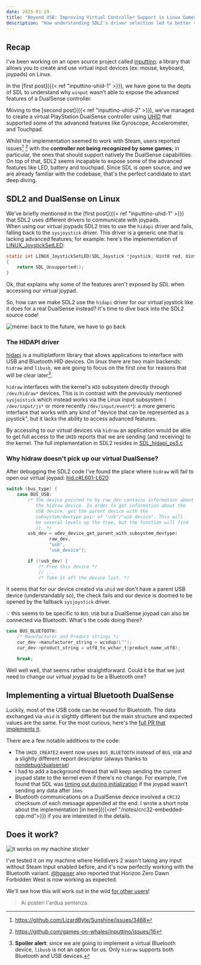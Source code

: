 ```yaml
---
date: 2025-01-29
title: "Beyond USB: Improving Virtual Controller Support in Linux Games"
description: "How understanding SDL2's driver selection led to better virtual controller support"
---
```


## Recap

I've been working on an open source project called [inputtino](https://github.com/games-on-whales/inputtino):
a library that allows you to create and use virtual input devices (ex: mouse, keyboard, joypads) on Linux.

In the [first post]({{< ref "inputtino-uhid-1" >}}), we have gone to the depts of SDL to understand why `uinput` wasn't
able to expose the advanced features of a DualSense controller.

Moving to the [second post]({{< ref "inputtino-uhid-2" >}}), we've managed to create a virtual PlayStation DualSense
controller using [UHID](https://kernel.org/doc/html/latest/hid/uhid.html) that supported some of the advanced features
like Gyroscope, Accelerometer, and Touchpad.

Whilst the implementation seemed to work with Steam, users reported issues[^1] [^2] with the **controller not being
recognized by some games**; in particular, the ones that should support natively the DualSense capabilities. On top of
that, SDL2 seems incapable to expose some of the advanced features like LED, battery and touchpad. Since SDL is open
source, and we are already familiar with the codebase, that's the perfect candidate to start deep diving.

[^1]: https://github.com/LizardByte/Sunshine/issues/3468

[^2]: https://github.com/games-on-whales/inputtino/issues/16

## SDL2 and DualSense on Linux

We've briefly mentioned in the [first post]({{< ref "inputtino-uhid-1" >}}) that SDL2 uses different drivers to
communicate with joypads.  
When using our virtual joypads SDL2 tries to use the `hidapi` driver and fails, falling back to the `sysjoystick`
driver. This driver is a generic one that is lacking advanced features; for example: here's the implementation
of [LINUX_JoystickSetLED](https://github.com/libsdl-org/SDL/blob/0efe8892d6c667f9fc712e094d40e8ec7c742a25/src/joystick/linux/SDL_sysjoystick.c#L1727-L1730):

```c 
static int LINUX_JoystickSetLED(SDL_Joystick *joystick, Uint8 red, Uint8 green, Uint8 blue)
{
    return SDL_Unsupported();
}
```

Ok, that explains why some of the features aren't exposed by SDL when accessing our virtual joypad.

So, how can we make SDL2 use the `hidapi` driver for our virtual joystick like it does for a real DualSense instead?
It's time to dive back into the SDL2 source code!

![meme: back to the future, we have to go back](/go-back-meme.jpg)

### The HIDAPI driver

[hidapi](https://github.com/libusb/hidapi) is a multiplatform library that allows applications to interface with USB and
Bluetooth HID devices. On linux there are two main backends: `hidraw` and `libusb`, we are going to focus on the first
one for reasons that will be clear later[^3].

[^3]: **Spoiler alert**: since we are going to implement a virtual Bluetooth device, `libusb` is not an option for us.
Only `hidraw` supports both Bluetooth and USB devices.

`hidraw` interfaces with the kernel's `HID` subsystem directly through `/dev/hidraw*` devices. This is in contrast with
the previously mentioned `sysjoistick` which instead works via the Linux input subsystem (
`/dev/input/js*` or more recently `/dev/input/event*`): a more generic interface that works with any kind of "device
that can be represented as a joystick", but it lacks the ability to access advanced features.

By accessing to our virtual devices via `hidraw` an application would be able to get full access to the `UHID` reports
that we are sending (and receiving) to the kernel. The full implementation in SDL2 resides in
[SDL_hidapi_ps5.c](https://github.com/libsdl-org/SDL/blob/main/src/joystick/hidapi/SDL_hidapi_ps5.c)

### Why hidraw doesn't pick up our virtual DualSense?

After debugging the SDL2 code I've found the place where `hidraw` will fail to open our virtual
joypad: [hid.c#L601-L620](https://github.com/libsdl-org/SDL/blob/0efe8892d6c667f9fc712e094d40e8ec7c742a25/src/hidapi/linux/hid.c#L601-L620):

```c 
switch (bus_type) {
    case BUS_USB:
        /* The device pointed to by raw_dev contains information about
           the hidraw device. In order to get information about the
           USB device, get the parent device with the
           subsystem/devtype pair of "usb"/"usb_device". This will
           be several levels up the tree, but the function will find
           it. */
        usb_dev = udev_device_get_parent_with_subsystem_devtype(
                raw_dev,
                "usb",
                "usb_device");

        if (!usb_dev) {
            /* Free this device */
            // ...
            /* Take it off the device list. */
```

It seems that for our device created via `uhid` we don't have a parent USB device (understandably so), the check fails
and our device is doomed to be opened by the fallback `sysjoystick` driver.

💡 this seems to be specific to `BUS_USB` but a DualSense joypad can also be connected via Bluetooth. What's the code
doing there?

```c 
case BUS_BLUETOOTH:
    /* Manufacturer and Product strings */
    cur_dev->manufacturer_string = wcsdup(L"");
    cur_dev->product_string = utf8_to_wchar_t(product_name_utf8);

    break;
```

Well well well, that seems rather straightforward. Could it be that we just need to change our virtual joypad to be a
Bluetooth one?

## Implementing a virtual Bluetooth DualSense

Luckily, most of the USB code can be reused for Bluetooth. The data exchanged via `uhid` is slightly different but the
main structure and expected values are the same. For the most curious, here's
the [full PR that implements it](https://github.com/games-on-whales/inputtino/pull/19).

There are a few notable additions to the code:

- The `UHID_CREATE2` event now uses `BUS_BLUETOOTH` instead of `BUS_USB` and a slightly different report descriptor
  (always thanks to [nondebug/dualsense](https://github.com/nondebug/dualsense))
- I had to add a background thread that will keep sending the current joypad state to the kernel even if there's no
  change. For example, I've found that SDL
  was [timing out during initialization](https://github.com/libsdl-org/SDL/blob/0efe8892d6c667f9fc712e094d40e8ec7c742a25/src/joystick/hidapi/SDL_hidapi_ps5.c#L384-L385)
  if the joypad wasn't sending any data after `16ms`
- Bluetooth communications on a DualSense device involved a `CRC32` checksum of each message appended at the end. I
  wrote a short note about the implementation [in here]({{<ref "/notes/crc32-embedded-cpp.md">}}) if you are interested
  in the details.

## Does it work?

![it works on my machine sticker](/womm.png)

I've tested it on my machine where Helldivers 2 wasn't taking any input without Steam Input enabled before, and it's now
perfectly working with the Bluetooth variant. [@hgaiser](https://github.com/hgaiser) also reported that Horizon Zero
Dawn Forbidden West is now working as expected.

We'll see how this will work out in the
wild [for other users](https://github.com/LizardByte/Sunshine/issues/3468#issuecomment-2616592598)!

> Ai posteri l'ardua sentenza.
